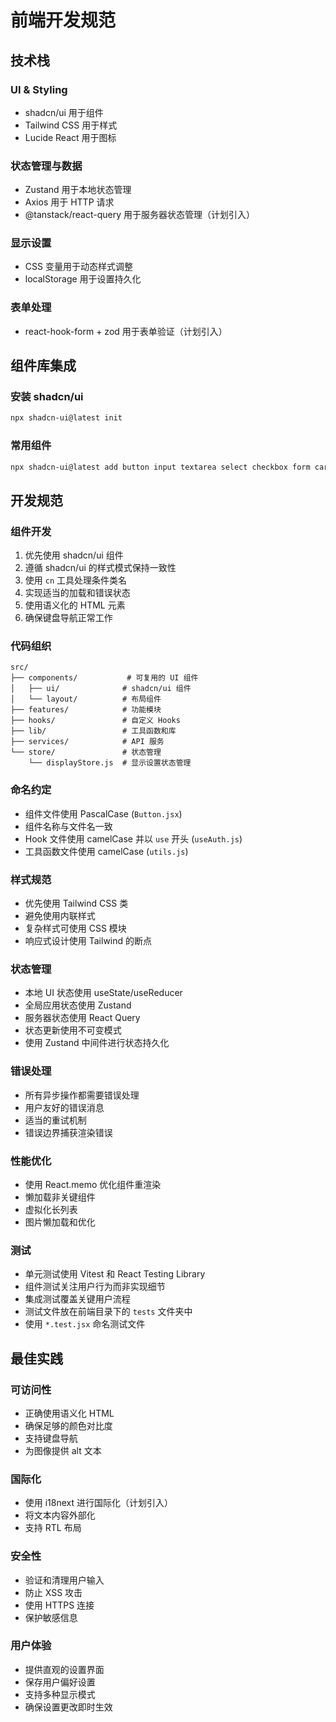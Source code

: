 # 前端开发规范

## 技术栈

### UI & Styling
- shadcn/ui 用于组件
- Tailwind CSS 用于样式
- Lucide React 用于图标

### 状态管理与数据
- Zustand 用于本地状态管理
- Axios 用于 HTTP 请求
- @tanstack/react-query 用于服务器状态管理（计划引入）

### 显示设置
- CSS 变量用于动态样式调整
- localStorage 用于设置持久化

### 表单处理
- react-hook-form + zod 用于表单验证（计划引入）

## 组件库集成

### 安装 shadcn/ui
```bash
npx shadcn-ui@latest init
```

### 常用组件
```bash
npx shadcn-ui@latest add button input textarea select checkbox form card dialog dropdown-menu badge table tabs toast
```

## 开发规范

### 组件开发
1. 优先使用 shadcn/ui 组件
2. 遵循 shadcn/ui 的样式模式保持一致性
3. 使用 `cn` 工具处理条件类名
4. 实现适当的加载和错误状态
5. 使用语义化的 HTML 元素
6. 确保键盘导航正常工作

### 代码组织
```
src/
├── components/           # 可复用的 UI 组件
│   ├── ui/              # shadcn/ui 组件
│   └── layout/          # 布局组件
├── features/            # 功能模块
├── hooks/               # 自定义 Hooks
├── lib/                 # 工具函数和库
├── services/            # API 服务
└── store/               # 状态管理
    └── displayStore.js  # 显示设置状态管理
```

### 命名约定
- 组件文件使用 PascalCase (`Button.jsx`)
- 组件名称与文件名一致
- Hook 文件使用 camelCase 并以 `use` 开头 (`useAuth.js`)
- 工具函数文件使用 camelCase (`utils.js`)

### 样式规范
- 优先使用 Tailwind CSS 类
- 避免使用内联样式
- 复杂样式可使用 CSS 模块
- 响应式设计使用 Tailwind 的断点

### 状态管理
- 本地 UI 状态使用 useState/useReducer
- 全局应用状态使用 Zustand
- 服务器状态使用 React Query
- 状态更新使用不可变模式
- 使用 Zustand 中间件进行状态持久化

### 错误处理
- 所有异步操作都需要错误处理
- 用户友好的错误消息
- 适当的重试机制
- 错误边界捕获渲染错误

### 性能优化
- 使用 React.memo 优化组件重渲染
- 懒加载非关键组件
- 虚拟化长列表
- 图片懒加载和优化

### 测试
- 单元测试使用 Vitest 和 React Testing Library
- 组件测试关注用户行为而非实现细节
- 集成测试覆盖关键用户流程
- 测试文件放在前端目录下的 `tests` 文件夹中
- 使用 `*.test.jsx` 命名测试文件

## 最佳实践

### 可访问性
- 正确使用语义化 HTML
- 确保足够的颜色对比度
- 支持键盘导航
- 为图像提供 alt 文本

### 国际化
- 使用 i18next 进行国际化（计划引入）
- 将文本内容外部化
- 支持 RTL 布局

### 安全性
- 验证和清理用户输入
- 防止 XSS 攻击
- 使用 HTTPS 连接
- 保护敏感信息

### 用户体验
- 提供直观的设置界面
- 保存用户偏好设置
- 支持多种显示模式
- 确保设置更改即时生效